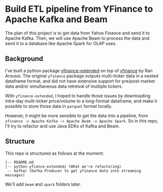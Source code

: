 # Build ETL pipeline from YFinance to Apache Kafka and Beam
The plan of this project is to get data from Yahoo Finance and send it to Apache Kafka. Then, we will use Apache Beam to process the data and send it to a database like Apache Spark for OLAP uses.
## Background
I've built a python package [yfinance-extended](https://pypi.org/project/yfinance-extended/) on top of [yfinance](https://pypi.org/project/yfinance/) by Ran Aroussi. The original `yfinance` package outputs multi-ticker data in a nested dataframe format, and did not have extensive support for pre/post-market data and/or simultaneous data retreival of multiple tickers.<br/>

With `yfinance-extended`, I hoped to handle those issues by downloading intra-day multi-ticker price/volume to a long-format dataframe, and make it possible to store those data in `parquet` format locally.<br/>

However, it might be more sensible to get the data into a pipeline, from `yfinance -> Apache Kafka -> Apache Beam -> Apache Spark`. So in this repo, I'll try to refactor and use Java SDKs of Kafka and Beam.

## Structure
This repo is structured as follows at the moment:
```
|-- README.md
|-- python-yfiance-extended/ (What we're refactoring)
 -- kafka/ (Kafka Producer to get yfinance data into streaming messages)
```
We'll add `beam` and `spark` folders later.